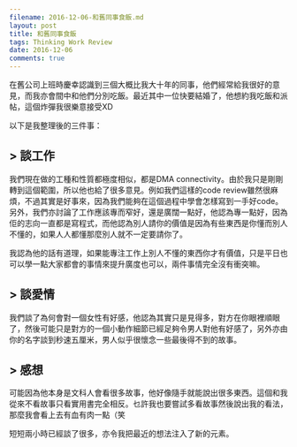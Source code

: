 ```yaml
---
filename: 2016-12-06-和舊同事食飯.md
layout: post
title: 和舊同事食飯
tags: Thinking Work Review
date: 2016-12-06
comments: true
---
```


在舊公司上班時慶幸認識到三個大概比我大十年的同事，他們經常給我很好的意見，而我亦會間中和他們分別吃飯。最近其中一位快要結婚了，他想約我吃飯和派帖，這個炸彈我很樂意接受XD

以下是我整理後的三件事：

## > 談工作

我們現在做的工種和性質都極度相似，都是DMA connectivity。由於我只是剛剛轉到這個範圍，所以他也給了很多意見。例如我們這樣的code review雖然很麻煩，不過其實是好事來，因為我們能夠在這個過程中學會怎樣寫到一手好code。另外，我們亦討論了工作應該專而窄好，還是廣闊一點好，他認為專一點好，因為佢的志向一直都是寫程式，而他認為別人請你的價值是因為有些東西是你懂而別人不懂的，如果人人都懂那麼別人就不一定要請你了。

我認為他的話有道理，如果能專注工作上別人不懂的東西你才有價值，只是平日也可以學一點大家都會的事情來提升廣度也可以，兩件事情完全沒有衝突嘛。

## > 談愛情

我們談了為何會對一個女性有好感，他認為其實只是見得多，對方在你眼裡順眼了，然後可能只是對方的一個小動作細節已經足夠令男人對他有好感了，另外亦由你的名字談到秒速五厘米，男人似乎很懷念一些最後得不到的故事。

## > 感想

可能因為他本身是文科人會看很多故事，他好像隨手就能說出很多東西。這個和我從來不看故事只看實用書完全相反。乜許我也要嘗試多看故事然後說出我的看法，那麼我會看上去有血有肉一點（笑

短短兩小時已經談了很多，亦令我把最近的想法注入了新的元素。